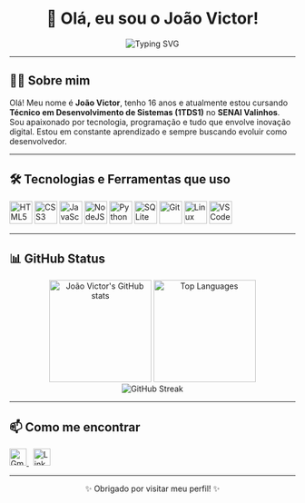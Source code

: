<h1 align="center">👋 Olá, eu sou o João Victor!</h1>

<p align="center">
  <img src="https://readme-typing-svg.demolab.com?font=Fira+Code&weight=500&size=22&pause=1000&center=true&vCenter=true&width=435&lines=Estudante+de+Desenvolvimento+de+Sistemas;Apaixonado+por+tecnologia+e+inovação;Sempre+aprendendo+algo+novo!👨‍💻" alt="Typing SVG" />
</p>

---

## 🧑‍💻 Sobre mim

Olá! Meu nome é **João Victor**, tenho 16 anos e atualmente estou cursando **Técnico em Desenvolvimento de Sistemas (1TDS1)** no **SENAI Valinhos**.  
Sou apaixonado por tecnologia, programação e tudo que envolve inovação digital. Estou em constante aprendizado e sempre buscando evoluir como desenvolvedor.

---

## 🛠️ Tecnologias e Ferramentas que uso

<p align="left">
  <img src="https://cdn.jsdelivr.net/gh/devicons/devicon/icons/html5/html5-original.svg" width="40" title="HTML5"/>
  <img src="https://cdn.jsdelivr.net/gh/devicons/devicon/icons/css3/css3-original.svg" width="40" title="CSS3"/>
  <img src="https://cdn.jsdelivr.net/gh/devicons/devicon/icons/javascript/javascript-original.svg" width="40" title="JavaScript"/>
  <img src="https://cdn.jsdelivr.net/gh/devicons/devicon/icons/nodejs/nodejs-original.svg" width="40" title="NodeJS"/>
  <img src="https://cdn.jsdelivr.net/gh/devicons/devicon/icons/python/python-original.svg" width="40" title="Python"/>
  <img src="https://cdn.jsdelivr.net/gh/devicons/devicon/icons/sqlite/sqlite-original.svg" width="40" title="SQLite"/>
  <img src="https://cdn.jsdelivr.net/gh/devicons/devicon/icons/git/git-original.svg" width="40" title="Git"/>
  <img src="https://cdn.jsdelivr.net/gh/devicons/devicon/icons/linux/linux-original.svg" width="40" title="Linux"/>
  <img src="https://cdn.jsdelivr.net/gh/devicons/devicon/icons/vscode/vscode-original.svg" width="40" title="VSCode"/>
</p>

---

## 📊 GitHub Status

<div align="center">
  <img height="180em" src="https://github-readme-stats.vercel.app/api?username=Jvsilvagomes&show_icons=true&theme=tokyonight&hide_border=false&count_private=true" alt="João Victor's GitHub stats"/>
  <img height="180em" src="https://github-readme-stats.vercel.app/api/top-langs/?username=Jvsilvagomes&layout=compact&langs_count=7&theme=tokyonight" alt="Top Languages"/>
</div>

<div align="center">
  <img src="https://github-readme-streak-stats.herokuapp.com/?user=Jvsilvagomes&theme=tokyonight&hide_border=false" alt="GitHub Streak"/>
</div>

---

## 📫 Como me encontrar

<p align="left">
  <a href="mailto:j@gmail.com" target="_blank">
    <img src="https://cdn.jsdelivr.net/gh/devicons/devicon/icons/google/google-original.svg" width="30" alt="Gmail"/>
  </a>
  &nbsp;
  <a href="https://www.linkedin.com/in/jo%C3%A3o-victor-441799349/" target="_blank">
    <img src="https://cdn.jsdelivr.net/gh/devicons/devicon/icons/linkedin/linkedin-original.svg" width="30" alt="LinkedIn"/>
  </a>
</p>

---

<p align="center">✨ Obrigado por visitar meu perfil! ✨</p>
